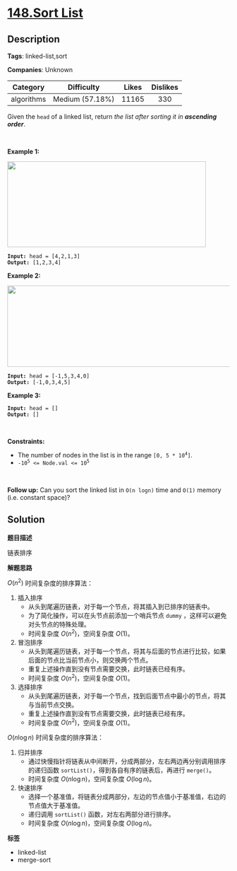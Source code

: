 # [148.Sort List](https://leetcode.com/problems/sort-list/description/)

## Description

**Tags**: linked-list,sort

**Companies**: Unknown

|  Category  |   Difficulty    | Likes | Dislikes |
| :--------: | :-------------: | :---: | :------: |
| algorithms | Medium (57.18%) | 11165 |   330    |

<p>Given the <code>head</code> of a linked list, return <em>the list after sorting it in <strong>ascending order</strong></em>.</p>
<p>&nbsp;</p>
<p><strong class="example">Example 1:</strong></p>
<img alt="" src="https://assets.leetcode.com/uploads/2020/09/14/sort_list_1.jpg" style="width: 450px; height: 194px;" />
<pre><code><strong>Input:</strong> head = [4,2,1,3]
<strong>Output:</strong> [1,2,3,4]</code></pre>
<p><strong class="example">Example 2:</strong></p>
<img alt="" src="https://assets.leetcode.com/uploads/2020/09/14/sort_list_2.jpg" style="width: 550px; height: 184px;" />
<pre><code><strong>Input:</strong> head = [-1,5,3,4,0]
<strong>Output:</strong> [-1,0,3,4,5]</code></pre>
<p><strong class="example">Example 3:</strong></p>
<pre><code><strong>Input:</strong> head = []
<strong>Output:</strong> []</code></pre>
<p>&nbsp;</p>
<p><strong>Constraints:</strong></p>
<ul>
  <li>The number of nodes in the list is in the range <code>[0, 5 * 10<sup>4</sup>]</code>.</li>
  <li><code>-10<sup>5</sup> &lt;= Node.val &lt;= 10<sup>5</sup></code></li>
</ul>
<p>&nbsp;</p>
<p><strong>Follow up:</strong> Can you sort the linked list in <code>O(n logn)</code> time and <code>O(1)</code> memory (i.e. constant space)?</p>

## Solution

**题目描述**

链表排序

**解题思路**

$O(n^2)$ 时间复杂度的排序算法：

1. 插入排序
   - 从头到尾遍历链表，对于每一个节点，将其插入到已排序的链表中。
   - 为了简化操作，可以在头节点前添加一个哨兵节点 `dummy` ，这样可以避免对头节点的特殊处理。
   - 时间复杂度 $O(n^2)$，空间复杂度 $O(1)$。
2. 冒泡排序
   - 从头到尾遍历链表，对于每一个节点，将其与后面的节点进行比较，如果后面的节点比当前节点小，则交换两个节点。
   - 重复上述操作直到没有节点需要交换，此时链表已经有序。
   - 时间复杂度 $O(n^2)$，空间复杂度 $O(1)$。
3. 选择排序
   - 从头到尾遍历链表，对于每一个节点，找到后面节点中最小的节点，将其与当前节点交换。
   - 重复上述操作直到没有节点需要交换，此时链表已经有序。
   - 时间复杂度 $O(n^2)$，空间复杂度 $O(1)$。

$O(n \log n)$ 时间复杂度的排序算法：

1. 归并排序
   - 通过快慢指针将链表从中间断开，分成两部分，左右两边再分别调用排序的递归函数 `sortList()`，得到各自有序的链表后，再进行 `merge()`。
   - 时间复杂度 $O(n \log n)$，空间复杂度 $O(\log n)$。
2. 快速排序
   - 选择一个基准值，将链表分成两部分，左边的节点值小于基准值，右边的节点值大于基准值。
   - 递归调用 `sortList()` 函数，对左右两部分进行排序。
   - 时间复杂度 $O(n \log n)$，空间复杂度 $O(\log n)$。

**标签**

- linked-list
- merge-sort
